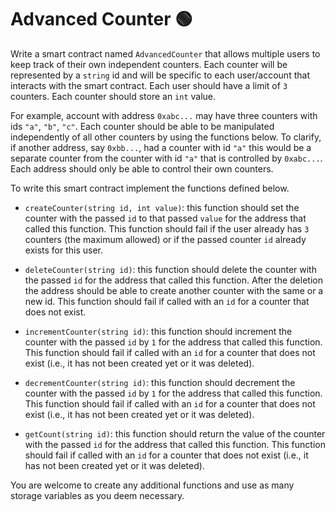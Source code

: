 # Advanced Counter 🟢

Write a smart contract named `AdvancedCounter` that allows multiple users to keep track of their own independent counters. Each counter will be represented by a `string` id and will be specific to each user/account that interacts with the smart contract. Each user should have a limit of `3` counters. Each counter should store an `int` value.

For example, account with address `0xabc...` may have three counters with ids `"a"`, `"b"`, `"c"`. Each counter should be able to be manipulated independently of all other counters by using the functions below. To clarify, if another address, say `0xbb...`, had a counter with id `"a"` this would be a separate counter from the counter with id `"a"` that is controlled by `0xabc...`. Each address should only be able to control their own counters.

To write this smart contract implement the functions defined below.

- `createCounter(string id, int value)`: this function should set the counter with the passed `id` to that passed `value` for the address that called this function. This function should fail if the user already has `3` counters (the maximum allowed) or if the passed counter `id` already exists for this user.

- `deleteCounter(string id)`: this function should delete the counter with the passed `id` for the address that called this function. After the deletion the address should be able to create another counter with the same or a new id. This function should fail if called with an `id` for a counter that does not exist.

- `incrementCounter(string id)`: this function should increment the counter with the passed `id` by `1` for the address that called this function. This function should fail if called with an `id` for a counter that does not exist (i.e., it has not been created yet or it was deleted).

- `decrementCounter(string id)`: this function should decrement the counter with the passed `id` by `1` for the address that called this function. This function should fail if called with an `id` for a counter that does not exist (i.e., it has not been created yet or it was deleted).

- `getCount(string id)`: this function should return the value of the counter with the passed `id` for the address that called this function. This function should fail if called with an `id` for a counter that does not exist (i.e., it has not been created yet or it was deleted).

You are welcome to create any additional functions and use as many storage variables as you deem necessary.
